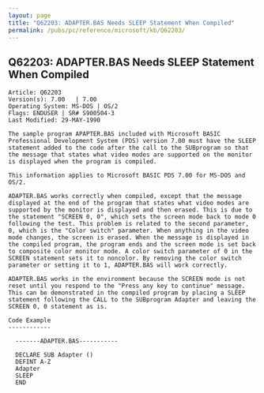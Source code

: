 ```yaml
---
layout: page
title: "Q62203: ADAPTER.BAS Needs SLEEP Statement When Compiled"
permalink: /pubs/pc/reference/microsoft/kb/Q62203/
---
```


## Q62203: ADAPTER.BAS Needs SLEEP Statement When Compiled

	Article: Q62203
	Version(s): 7.00   | 7.00
	Operating System: MS-DOS | OS/2
	Flags: ENDUSER | SR# S900504-3
	Last Modified: 29-MAY-1990
	
	The sample program APAPTER.BAS included with Microsoft BASIC
	Professional Development System (PDS) version 7.00 must have the SLEEP
	statement added to the code after the call to the SUBprogram so that
	the message that states what video modes are supported on the monitor
	is displayed when the program is compiled.
	
	This information applies to Microsoft BASIC PDS 7.00 for MS-DOS and
	OS/2.
	
	ADAPTER.BAS works correctly when compiled, except that the message
	displayed at the end of the program that states what video modes are
	supported by the monitor is displayed and then erased. This is due to
	the statement "SCREEN 0, 0", which sets the screen mode back to mode 0
	following the test. This problem is related to the second parameter,
	0, which is the "Color switch" parameter. When anything in the video
	mode changes, the screen is erased. When the message is displayed in
	the compiled program, the program ends and the screen mode is set back
	to composite color monitor mode. A color switch parameter of 0 in the
	SCREEN statement sets it to noncolor. By removing the color switch
	parameter or setting it to 1, ADAPTER.BAS will work correctly.
	
	ADAPTER.BAS works in the environment because the SCREEN mode is not
	reset until you respond to the "Press any key to continue" message.
	This can be demonstrated in the compiled program by placing a SLEEP
	statement following the CALL to the SUBprogram Adapter and leaving the
	SCREEN 0, 0 statement as is.
	
	Code Example
	------------
	
	  -------ADAPTER.BAS-----------
	
	  DECLARE SUB Adapter ()
	  DEFINT A-Z
	  Adapter
	  SLEEP
	  END
